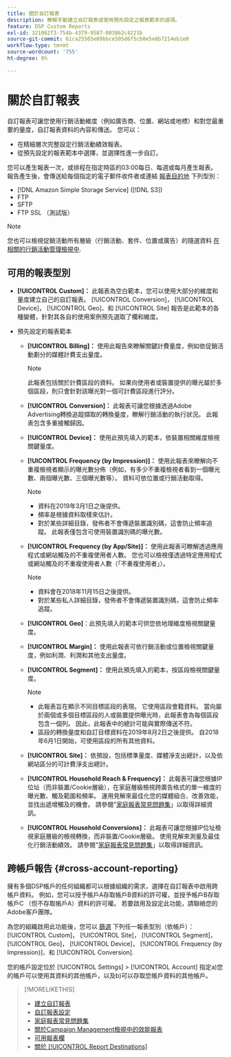 ```yaml
---
title: 關於自訂報表
description: 瞭解手動建立自訂報表或使用預先設定之報表範本的選項。
feature: DSP Custom Reports
exl-id: 321062f3-754b-4379-9587-003862c4221b
source-git-commit: 61ca25565e09bbce505d6f5cb0e5e8b7214eb1e0
workflow-type: tm+mt
source-wordcount: '755'
ht-degree: 0%

---
```


# 關於自訂報表

自訂報表可讓您使用行銷活動維度（例如廣告商、位置、網站或地標）和對您最重要的量度，自訂報表資料的內容和傳送。 您可以：

* 在精細層次完整設定行銷活動績效報表。
* 從預先設定的報表範本中選擇，並選擇性進一步自訂。

您可以產生報表一次，或排程在指定時區的03:00每日、每週或每月產生報表。 報告產生後，會傳送給每個指定的電子郵件收件者或連結 [報表目的地](/help/dsp/reports/report-destinations/report-destination-about.md) 下列型別：

* [!DNL Amazon Simple Storage Service] ([!DNL S3])
* FTP
* SFTP
* FTP SSL （測試版）

>[!NOTE]
>
>您也可以檢視促銷活動所有層級（行銷活動、套件、位置或廣告）的隨選資料 [在相關的行銷活動管理檢視中](/help/dsp/campaign-management/reports/campaign-reports-about.md).

## 可用的報表型別

* **[!UICONTROL Custom]：** 此報表為空白範本，您可以使用大部分的維度和量度建立自己的自訂報表。 [!UICONTROL Conversion]， [!UICONTROL Device]， [!UICONTROL Geo]、和 [!UICONTROL Site] 報告是此範本的各種變體，針對其各自的使用案例預先選取了欄和維度。

* 預先設定的報表範本

   * **[!UICONTROL Billing]：** 使用此報告來瞭解關鍵計費量度，例如依促銷活動劃分的媒體計費支出量度。

     >[!NOTE]
     >
     >此報表包括關於計費區段的資料。 如果向使用者或裝置提供的曝光屬於多個區段，則只會針對該曝光對一個可計費區段進行評分。

   * **[!UICONTROL Conversion]：** 此報表可讓您根據透過Adobe Advertising轉換追蹤擷取的轉換量度，瞭解行銷活動的執行狀況。 此報表包含多重接觸歸因。

   * **[!UICONTROL Device]：** 使用此預先填入的範本，依裝置相關維度檢視關鍵量度。

   * **[!UICONTROL Frequency (by Impression)]：** 使用此報表來瞭解向不重複檢視者顯示的曝光數分佈（例如，有多少不重複檢視者看到一個曝光數、兩個曝光數、三個曝光數等）。 資料可依位置或行銷活動取得。

     >[!NOTE]
     >
     >* 資料在2019年3月1日之後提供。
     >* 頻率是根據資料取樣來估計。
     >* 對於某些詳細目錄，發佈者不會傳遞裝置識別碼，這會防止頻率追蹤。 此報表僅包含可使用裝置識別碼的曝光數。

   * **[!UICONTROL Frequency (by App/Site)]：** 使用此報表可瞭解透過應用程式或網站觸及的不重複使用者人數。 您也可以檢視僅透過特定應用程式或網站觸及的不重複使用者人數（「不重複使用者」）。

     >[!NOTE]
     >
     >* 資料會在2018年11月15日之後提供。
     >* 對於某些私人詳細目錄，發佈者不會傳遞裝置識別碼，這會防止頻率追蹤。

   * **[!UICONTROL Geo]**：此預先填入的範本可供您依地理維度檢視關鍵量度。

   * **[!UICONTROL Margin]：** 使用此報表可依行銷活動或位置檢視關鍵量度，例如利潤、利潤和其他支出量度。

   * **[!UICONTROL Segment]：** 使用此預先填入的範本，按區段檢視關鍵量度。

     >[!NOTE]
     >
     >* 此報表旨在顯示不同目標區段的表現。 它使用區段會籍資料。 當向屬於兩個或多個目標區段的人或裝置提供曝光時，此報表會為每個區段包含一個列。 因此，此報表中的總計可能與實際傳送不符。
     >* 區段的轉換量度和自訂目標資料在2019年8月2日之後提供。 自2018年6月1日開始，可使用區段的所有其他資料。

   * **[!UICONTROL Site]：** 依預設，包括標準量度、媒體淨支出總計，以及依網站區分的可計費淨支出總計。

   * **[!UICONTROL Household Reach & Frequency]：** 此報表可讓您根據IP位址（而非裝置/Cookie層級），在家庭層級檢視跨廣告格式的單一維度的曝光數、觸及範圍和頻率。 運用見解來最佳化您的媒體組合、改善效能，並找出遞增觸及的機會。 請參閱&quot;[家庭報表常見問題集](/help/dsp/reports/faq-household-report.md)」以取得詳細資訊。

   * **[!UICONTROL Household Conversions]：** 此報表可讓您根據IP位址檢視家庭層級的檢視轉換，而非裝置/Cookie層級。 使用見解來測量及最佳化行銷活動績效。 請參閱&quot;[家庭報表常見問題集](/help/dsp/reports/faq-household-report.md)」以取得詳細資訊。

## 跨帳戶報告 {#cross-account-reporting}

擁有多個DSP帳戶的任何組織都可以根據組織的需求，選擇在自訂報表中啟用跨帳戶資料。 例如，您可以授予帳戶A存取帳戶B資料的許可權，並授予帳戶B存取帳戶C （但不存取帳戶A）資料的許可權。 若要啟用及設定此功能，請聯絡您的Adobe客戶團隊。

為您的組織啟用此功能後，您可以 [篩選](report-settings.md) 下列任一報表型別（依帳戶）：  [!UICONTROL Custom]， [!UICONTROL Site]， [!UICONTROL Segment]， [!UICONTROL Geo]， [!UICONTROL Device]， [!UICONTROL Frequency (by Impression)]、和 [!UICONTROL Conversion].

您的帳戶設定位於 [!UICONTROL Settings] > [!UICONTROL Account] 指定a)您的帳戶可以使用其資料的其他帳戶，以及b)可以存取您帳戶資料的其他帳戶。

>[!MORELIKETHIS]
>
>* [建立自訂報表](/help/dsp/reports/report-create.md)
>* [自訂報表設定](/help/dsp/reports/report-settings.md)
>* [家庭報表常見問題集](/help/dsp/reports/faq-household-report.md)
>* [關於Campaign Management檢視中的效能報表](/help/dsp/campaign-management/reports/campaign-reports-about.md)
>* [可用報表欄](/help/dsp/reports/report-columns.md)
>* [關於 [!UICONTROL Report Destinations]](/help/dsp/reports/report-destinations/report-destination-about.md)
